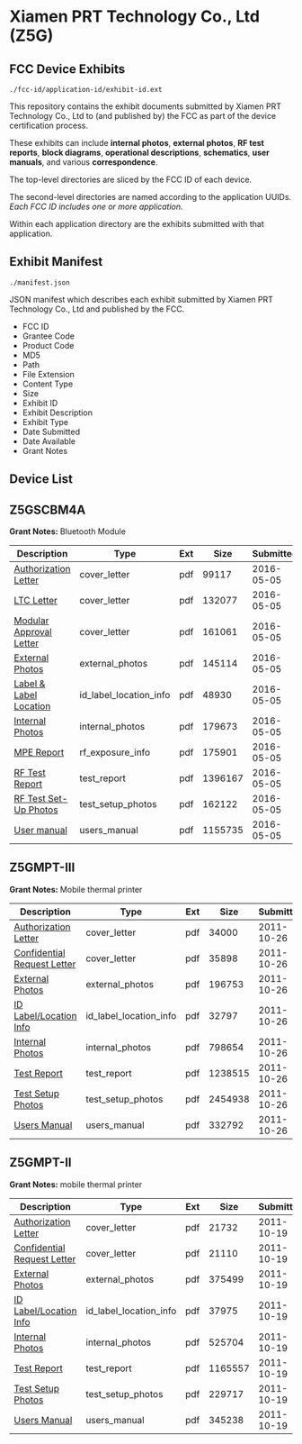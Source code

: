 # Xiamen PRT Technology Co., Ltd (Z5G)
## FCC Device Exhibits

```
./fcc-id/application-id/exhibit-id.ext
```

This repository contains the exhibit documents submitted by Xiamen PRT Technology Co., Ltd to (and published by) the FCC as part of the device certification process.

These exhibits can include **internal photos**, **external photos**, **RF test reports**, **block diagrams**, **operational descriptions**, **schematics**, **user manuals**, and various **correspondence**.

The top-level directories are sliced by the FCC ID of each device.

The second-level directories are named according to the application UUIDs. *Each FCC ID includes one or more application.*

Within each application directory are the exhibits submitted with that application. 

## Exhibit Manifest

```
./manifest.json
```

JSON manifest which describes each exhibit submitted by Xiamen PRT Technology Co., Ltd and published by the FCC.

- FCC ID
- Grantee Code
- Product Code
- MD5
- Path
- File Extension
- Content Type
- Size
- Exhibit ID
- Exhibit Description
- Exhibit Type
- Date Submitted
- Date Available
- Grant Notes

## Device List
## Z5GSCBM4A
**Grant Notes:** Bluetooth Module

| Description | Type | Ext | Size | Submitted | Available |
| ----------- | ---- | --- | ---- | --------- | --------- |
| [Authorization Letter](Z5GSCBM4A/7224374031d785a9f691199ae9e59bd0/2979999.pdf) | cover_letter | pdf | 99117 | 2016-05-05 | 2016-05-05 |
| [LTC Letter](Z5GSCBM4A/7224374031d785a9f691199ae9e59bd0/2980000.pdf) | cover_letter | pdf | 132077 | 2016-05-05 | 2016-05-05 |
| [Modular Approval Letter](Z5GSCBM4A/7224374031d785a9f691199ae9e59bd0/2980001.pdf) | cover_letter | pdf | 161061 | 2016-05-05 | 2016-05-05 |
| [External Photos](Z5GSCBM4A/7224374031d785a9f691199ae9e59bd0/2980002.pdf) | external_photos | pdf | 145114 | 2016-05-05 | 2016-05-05 |
| [Label & Label Location](Z5GSCBM4A/7224374031d785a9f691199ae9e59bd0/2980003.pdf) | id_label_location_info | pdf | 48930 | 2016-05-05 | 2016-05-05 |
| [Internal Photos](Z5GSCBM4A/7224374031d785a9f691199ae9e59bd0/2980004.pdf) | internal_photos | pdf | 179673 | 2016-05-05 | 2016-05-05 |
| [MPE Report](Z5GSCBM4A/7224374031d785a9f691199ae9e59bd0/2980006.pdf) | rf_exposure_info | pdf | 175901 | 2016-05-05 | 2016-05-05 |
| [RF Test Report](Z5GSCBM4A/7224374031d785a9f691199ae9e59bd0/2980008.pdf) | test_report | pdf | 1396167 | 2016-05-05 | 2016-05-05 |
| [RF Test Set-Up Photos](Z5GSCBM4A/7224374031d785a9f691199ae9e59bd0/2980009.pdf) | test_setup_photos | pdf | 162122 | 2016-05-05 | 2016-05-05 |
| [User manual](Z5GSCBM4A/7224374031d785a9f691199ae9e59bd0/2980010.pdf) | users_manual | pdf | 1155735 | 2016-05-05 | 2016-05-05 |
## Z5GMPT-III
**Grant Notes:** Mobile thermal printer

| Description | Type | Ext | Size | Submitted | Available |
| ----------- | ---- | --- | ---- | --------- | --------- |
| [Authorization Letter](Z5GMPT-III/15e0883d4adc7efd8730ec3e788e70fc/1568119.pdf) | cover_letter | pdf | 34000 | 2011-10-26 | 2011-10-26 |
| [Confidential Request Letter](Z5GMPT-III/15e0883d4adc7efd8730ec3e788e70fc/1568120.pdf) | cover_letter | pdf | 35898 | 2011-10-26 | 2011-10-26 |
| [External Photos](Z5GMPT-III/15e0883d4adc7efd8730ec3e788e70fc/1568122.pdf) | external_photos | pdf | 196753 | 2011-10-26 | 2011-10-26 |
| [ID Label/Location Info](Z5GMPT-III/15e0883d4adc7efd8730ec3e788e70fc/1568123.pdf) | id_label_location_info | pdf | 32797 | 2011-10-26 | 2011-10-26 |
| [Internal Photos](Z5GMPT-III/15e0883d4adc7efd8730ec3e788e70fc/1568124.pdf) | internal_photos | pdf | 798654 | 2011-10-26 | 2011-10-26 |
| [Test Report](Z5GMPT-III/15e0883d4adc7efd8730ec3e788e70fc/1568125.pdf) | test_report | pdf | 1238515 | 2011-10-26 | 2011-10-26 |
| [Test Setup Photos](Z5GMPT-III/15e0883d4adc7efd8730ec3e788e70fc/1568126.pdf) | test_setup_photos | pdf | 2454938 | 2011-10-26 | 2011-10-26 |
| [Users Manual](Z5GMPT-III/15e0883d4adc7efd8730ec3e788e70fc/1568127.pdf) | users_manual | pdf | 332792 | 2011-10-26 | 2011-10-26 |
## Z5GMPT-II
**Grant Notes:** mobile thermal printer

| Description | Type | Ext | Size | Submitted | Available |
| ----------- | ---- | --- | ---- | --------- | --------- |
| [Authorization Letter](Z5GMPT-II/924b41463782b0006da9957217ac157c/1563409.pdf) | cover_letter | pdf | 21732 | 2011-10-19 | 2011-10-19 |
| [Confidential Request Letter](Z5GMPT-II/924b41463782b0006da9957217ac157c/1563410.pdf) | cover_letter | pdf | 21110 | 2011-10-19 | 2011-10-19 |
| [External Photos](Z5GMPT-II/924b41463782b0006da9957217ac157c/1563412.pdf) | external_photos | pdf | 375499 | 2011-10-19 | 2011-10-19 |
| [ID Label/Location Info](Z5GMPT-II/924b41463782b0006da9957217ac157c/1563413.pdf) | id_label_location_info | pdf | 37975 | 2011-10-19 | 2011-10-19 |
| [Internal Photos](Z5GMPT-II/924b41463782b0006da9957217ac157c/1563414.pdf) | internal_photos | pdf | 525704 | 2011-10-19 | 2011-10-19 |
| [Test Report](Z5GMPT-II/924b41463782b0006da9957217ac157c/1563415.pdf) | test_report | pdf | 1165557 | 2011-10-19 | 2011-10-19 |
| [Test Setup Photos](Z5GMPT-II/924b41463782b0006da9957217ac157c/1563416.pdf) | test_setup_photos | pdf | 229717 | 2011-10-19 | 2011-10-19 |
| [Users Manual](Z5GMPT-II/924b41463782b0006da9957217ac157c/1563417.pdf) | users_manual | pdf | 345238 | 2011-10-19 | 2011-10-19 |
